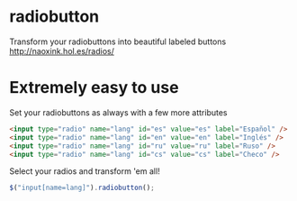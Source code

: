 # radiobutton
Transform your radiobuttons into beautiful labeled buttons http://naoxink.hol.es/radios/

# Extremely easy to use
Set your radiobuttons as always with a few more attributes
```html
<input type="radio" name="lang" id="es" value="es" label="Español" />
<input type="radio" name="lang" id="en" value="en" label="Inglés" />
<input type="radio" name="lang" id="ru" value="ru" label="Ruso" />
<input type="radio" name="lang" id="cs" value="cs" label="Checo" />
```
Select your radios and transform 'em all!
```javascript
$("input[name=lang]").radiobutton();
```
